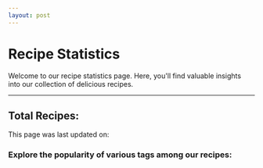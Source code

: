 ```yaml
---
layout: post
---
```


  <h1>Recipe Statistics</h1>
  <p>Welcome to our recipe statistics page. Here, you'll find valuable insights into our collection of delicious recipes.</p>
 
  <hr> 

  <h2>Total Recipes: <span id="total-recipe"></span></h2>

  <p class="right">This page was last updated on: <span id="build-time"></span></p>

  <h3>Explore the popularity of various tags among our recipes:</h3>
  <div id="tag-counts"></div>

<script>
  // Fetch data from your JSON endpoint
  fetch('{{ "/recipes.json" | relative_url }}')
    .then(response => response.json())
    .then(data => {
      // Process and display the data on the stats page
      displayStats(data);
    })
    .catch(error => console.error('Error fetching data:', error));

  // Function to display stats on the page
  function displayStats(data) {
    const buildTimeElement = document.getElementById('build-time');
    const totalRecipesElement = document.getElementById('total-recipes');
    const tagCountsElement = document.getElementById('tag-counts');

    // Display build date and time
    buildTimeElement.textContent = data.buildDateTime;

    // Display total recipe count
    totalRecipesElement.textContent = data.recipeCount;

    // Generate tag count per tag
    const tagCounts = {};

    // Check if the 'recipes' property exists
    if (data.recipes) {
      data.recipes.forEach(recipe => {
        // Check if the 'tags' property exists
        if (recipe.tags && recipe.tags.length > 0) {
          recipe.tags.forEach(tag => {
            tagCounts[tag] = (tagCounts[tag] || 0) + 1;
          });
        } else {
          // Increment count for untagged recipes
          tagCounts['Untagged'] = (tagCounts['Untagged'] || 0) + 1;
        }
      });
    }

    // Display tag counts
    for (const [tag, count] of Object.entries(tagCounts)) {
      tagCountsElement.innerHTML += `<p>${tag}: ${count}</p>`;
    }
  }
</script>
